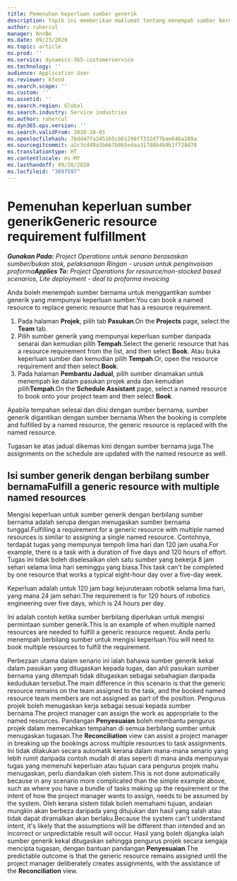 ```yaml
---
title: Pemenuhan keperluan sumber generik
description: Topik ini memberikan maklumat tentang menempah sumber bernama untuk keperluan sumber generik.
author: ruhercul
manager: AnnBe
ms.date: 09/23/2020
ms.topic: article
ms.prod: ''
ms.service: dynamics-365-customerservice
ms.technology: ''
audience: Application User
ms.reviewer: kfend
ms.search.scope: ''
ms.custom: ''
ms.assetid: ''
ms.search.region: Global
ms.search.industry: Service industries
ms.author: ruhercul
ms.dyn365.ops.version: ''
ms.search.validFrom: 2020-10-01
ms.openlocfilehash: 76dd47fa2451b5cb61298ff332d77bae646a288a
ms.sourcegitcommit: a2c3cd49a3b667b8b5edaa31788b4b9b1f728d78
ms.translationtype: HT
ms.contentlocale: ms-MY
ms.lasthandoff: 09/28/2020
ms.locfileid: "3897597"
---
```

# <a name="generic-resource-requirement-fulfillment"></a><span data-ttu-id="e3b6f-103">Pemenuhan keperluan sumber generik</span><span class="sxs-lookup"><span data-stu-id="e3b6f-103">Generic resource requirement fulfillment</span></span>

<span data-ttu-id="e3b6f-104">_**Gunakan Pada:** Project Operations untuk senario berasaskan sumber/bukan stok, pelaksanaan Ringan - urusan untuk penginvoisan proforma_</span><span class="sxs-lookup"><span data-stu-id="e3b6f-104">_**Applies To:** Project Operations for resource/non-stocked based scenarios, Lite deployment - deal to proforma invoicing_</span></span>

<span data-ttu-id="e3b6f-105">Anda boleh menempah sumber bernama untuk menggantikan sumber generik yang mempunyai keperluan sumber.</span><span class="sxs-lookup"><span data-stu-id="e3b6f-105">You can book a named resource to replace generic resource that has a resource requirement.</span></span>

1. <span data-ttu-id="e3b6f-106">Pada halaman **Projek**, pilih tab **Pasukan**.</span><span class="sxs-lookup"><span data-stu-id="e3b6f-106">On the **Projects** page, select the **Team** tab.</span></span>
2. <span data-ttu-id="e3b6f-107">Pilih sumber generik yang mempunyai keperluan sumber daripada senarai dan kemudian pilih **Tempah**.</span><span class="sxs-lookup"><span data-stu-id="e3b6f-107">Select the generic resource that has a resource requirement from the list, and then select **Book**.</span></span> <span data-ttu-id="e3b6f-108">Atau buka keperluan sumber dan kemudian pilih **Tempah**.</span><span class="sxs-lookup"><span data-stu-id="e3b6f-108">Or, open the resource requirement and then select **Book**.</span></span>
3. <span data-ttu-id="e3b6f-109">Pada halaman **Pembantu Jadual**, pilih sumber dinamakan untuk menempah ke dalam pasukan projek anda dan kemudian pilih**Tempah**.</span><span class="sxs-lookup"><span data-stu-id="e3b6f-109">On the **Schedule Assistant** page, select a named resource to book onto your project team and then select **Book**.</span></span>

<span data-ttu-id="e3b6f-110">Apabila tempahan selesai dan diisi dengan sumber bernama, sumber generik digantikan dengan sumber bernama.</span><span class="sxs-lookup"><span data-stu-id="e3b6f-110">When the booking is complete and fulfilled by a named resource, the generic resource is replaced with the named resource.</span></span>

<span data-ttu-id="e3b6f-111">Tugasan ke atas jadual dikemas kini dengan sumber bernama juga.</span><span class="sxs-lookup"><span data-stu-id="e3b6f-111">The assignments on the schedule are updated with the named resource as well.</span></span>

## <a name="fulfill-a-generic-resource-with-multiple-named-resources"></a><span data-ttu-id="e3b6f-112">Isi sumber generik dengan berbilang sumber bernama</span><span class="sxs-lookup"><span data-stu-id="e3b6f-112">Fulfill a generic resource with multiple named resources</span></span>
<span data-ttu-id="e3b6f-113">Mengisi keperluan untuk sumber generik dengan berbilang sumber bernama adalah serupa dengan menugaskan sumber bernama tunggal.</span><span class="sxs-lookup"><span data-stu-id="e3b6f-113">Fulfilling a requirement for a generic resource with multiple named resources is similar to assigning a single named resource.</span></span> <span data-ttu-id="e3b6f-114">Contohnya, terdapat tugas yang mempunyai tempoh lima hari dan 120 jam usaha.</span><span class="sxs-lookup"><span data-stu-id="e3b6f-114">For example, there is a task with a duration of five days and 120 hours of effort.</span></span> <span data-ttu-id="e3b6f-115">Tugas ini tidak boleh diselesaikan oleh satu sumber yang bekerja 8 jam sehari selama lima hari seminggu yang biasa.</span><span class="sxs-lookup"><span data-stu-id="e3b6f-115">This task can't be completed by one resource that works a typical eight-hour day over a five-day week.</span></span> 

<span data-ttu-id="e3b6f-116">Keperluan adalah untuk 120 jam bagi kejuruteraan robotik selama lima hari, yang mana 24 jam sehari.</span><span class="sxs-lookup"><span data-stu-id="e3b6f-116">The requirement is for 120 hours of robotics engineering over five days, which is 24 hours per day.</span></span>

<span data-ttu-id="e3b6f-117">Ini adalah contoh ketika sumber berbilang diperlukan untuk mengisi permintaan sumber generik.</span><span class="sxs-lookup"><span data-stu-id="e3b6f-117">This is an example of when multiple named resources are needed to fulfill a generic resource request.</span></span> <span data-ttu-id="e3b6f-118">Anda perlu menempah berbilang sumber untuk mengisi keperluan.</span><span class="sxs-lookup"><span data-stu-id="e3b6f-118">You will need to book multiple resources to fulfill the requirement.</span></span>

<span data-ttu-id="e3b6f-119">Perbezaan utama dalam senario ini ialah bahawa sumber generik kekal dalam pasukan yang ditugaskan kepada tugas, dan ahli pasukan sumber bernama yang ditempah tidak ditugaskan sebagai sebahagian daripada kedudukan tersebut.</span><span class="sxs-lookup"><span data-stu-id="e3b6f-119">The main difference in this scenario is that the generic resource remains on the team assigned to the task, and the booked named resource team members are not assigned as part of the position.</span></span> <span data-ttu-id="e3b6f-120">Pengurus projek boleh menugaskan kerja sebagai sesuai kepada sumber bernama.</span><span class="sxs-lookup"><span data-stu-id="e3b6f-120">The project manager can assign the work as appropriate to the named resources.</span></span> <span data-ttu-id="e3b6f-121">Pandangan **Penyesuaian** boleh membantu pengurus projek dalam memecahkan tempahan di semua berbilang sumber untuk menugaskan tugasan.</span><span class="sxs-lookup"><span data-stu-id="e3b6f-121">The **Reconciliation** view can assist a project manager in breaking up the bookings across multiple resources to task assignments.</span></span> <span data-ttu-id="e3b6f-122">Ini tidak dilakukan secara automatik kerana dalam mana-mana senario yang lebih rumit daripada contoh mudah di atas seperti di mana anda mempunyai tugas yang memenuhi keperluan atau tujuan cara pengurus projek mahu menugaskan, perlu diandaikan oleh sistem.</span><span class="sxs-lookup"><span data-stu-id="e3b6f-122">This is not done automatically because in any scenario more complicated than the simple example above, such as where you have a bundle of tasks making up the requirement or the intent of how the project manager wants to assign, needs to be assumed by the system.</span></span> <span data-ttu-id="e3b6f-123">Oleh kerana sistem tidak boleh memahami tujuan, andaian mungkin akan berbeza daripada yang ditujukan dan hasil yang salah atau tidak dapat diramalkan akan berlaku.</span><span class="sxs-lookup"><span data-stu-id="e3b6f-123">Because the system can't understand intent, it's likely that the assumptions will be different than intended and an incorrect or unpredictable result will occur.</span></span> <span data-ttu-id="e3b6f-124">Hasil yang boleh dijangka ialah sumber generik kekal ditugaskan sehingga pengurus projek secara sengaja mencipta tugasan, dengan bantuan pandangan **Penyesuaian**.</span><span class="sxs-lookup"><span data-stu-id="e3b6f-124">The predictable outcome is that the generic resource remains assigned until the project manager deliberately creates assignments, with the assistance of the **Reconciliation** view.</span></span>


